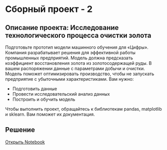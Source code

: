 # Сборный проект - 2
## Описание проекта: Исследование технологического процесса очистки золота

Подготовьте прототип модели машинного обучения для «Цифры». Компания разрабатывает решения для эффективной работы промышленных предприятий.
Модель должна предсказать коэффициент восстановления золота из золотосодержащей руды. В вашем распоряжении данные с параметрами добычи и очистки.
Модель поможет оптимизировать производство, чтобы не запускать предприятие с убыточными характеристиками.
Вам нужно:
- Подготовить данные
- Провести исследовательский анализ данных
- Построить и обучить модель

Чтобы выполнить проект, обращайтесь к библиотекам pandas, matplotlib и sklearn. Вам поможет их документация.

## Решение
[Открыть Notebook](./)
